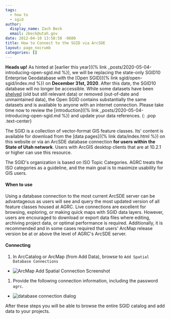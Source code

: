 ```yaml
---
tags:
  - how to
  - sgid
author:
  display_name: Zach Beck
  email: zbeck@utah.gov
date: 2012-04-10 13:58:58 -0600
title: How to Connect to the SGID via ArcSDE
layout: page_nocrumb
categories: []
---
```


**Heads up!** As hinted at [earlier this year]({% link _posts/2020-05-04-introducing-open-sgid.md %}), we will be replacing the state-only SGID10 Enterprise Geodatabase with the [Open SGID]({% link sgid/open-sgid/index.md %}) on **December 31st, 2020**. After this date, the SGID10 database will no longer be accessible. While some datasets have been [shelved](http://utah.maps.arcgis.com/home/group.html?id=8765687b7b0545668fff02d1b750f7a9#overview) (old but still relevant data) or removed (out-of-date and unmaintained data), the Open SGID contains substantially the same datasets and is available to anyone with an internet connection. Please take time now to review the [introduction]({% link _posts/2020-05-04-introducing-open-sgid.md %}) and update your data references.
{: .pop .text-center}

The SGID is a collection of vector-format GIS feature classes. Its' content is available for download from the [data pages]({% link data/index.html %}) on this website or via an ArcSDE database connection **for users within the State of Utah network**. Users with ArcGIS desktop clients that are at 10.2.1 or higher can use this resource.

The SGID's organization is based on ISO Topic Categories. AGRC treats the ISO categories as a guideline, and the main goal is to maximize usability for GIS users.

#### When to use

Using a database connection to the most current ArcSDE server can be advantageous as users will see and query the most updated version of all feature classes housed at AGRC. Live connections are excellent for browsing, exploring, or making quick maps with SGID data layers. However, users are encouraged to download or export data files where editing, archiving project data, or optimal performance is required. Additionally, it is recommended and in some cases required that users' ArcMap release version be at or above the level of AGRC's ArcSDE server.

#### Connecting

1. In ArcCatalog or ArcMap (from Add Data), browse to `Add Spatial Database Connections`
  - <img src="{% link images/connect_tree.png %}" alt="ArcMap Add Spatial Connection Screenshot" loading="lazy" />
1. Provide the following connection information, including the password `agrc`.
  - <img src="{% link images/sgidconnect.png %}" title="database connection dialog" alt="database connection dialog" loading="lazy" />

After these steps you will be able to browse the entire SGID catalog and add data to your projects.
